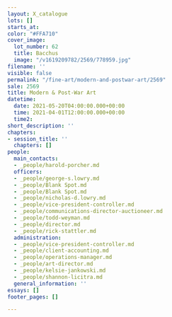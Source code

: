 ```yaml
---
layout: X_catalogue
lots: []
starts_at: 
color: "#FFA710"
cover_image:
  lot_number: 62
  title: Bacchus
  image: "/v1619209782/2569/778959.jpg"
filename: ''
visible: false
permalink: "/fine-art/modern-and-postwar-art/2569"
sale: 2569
title: Modern & Post-War Art
datetime:
  date: 2021-05-20T04:00:00.000+00:00
  time: 2021-04-01T12:00:00.000+00:00
  time2: 
short_description: ''
chapters:
- session_title: ''
  chapters: []
people:
  main_contacts:
  - _people/harold-porcher.md
  officers:
  - _people/george-s.lowry.md
  - _people/Blank Spot.md
  - _people/Blank Spot.md
  - _people/nicholas-d.lowry.md
  - _people/vice-president-controller.md
  - _people/communications-director-auctioneer.md
  - _people/todd-weyman.md
  - _people/director.md
  - _people/rick-stattler.md
  administration:
  - _people/vice-president-controller.md
  - _people/client-accounting.md
  - _people/operations-manager.md
  - _people/art-director.md
  - _people/kelsie-jankowski.md
  - _people/shannon-licitra.md
  general_information: ''
essays: []
footer_pages: []

---
```

